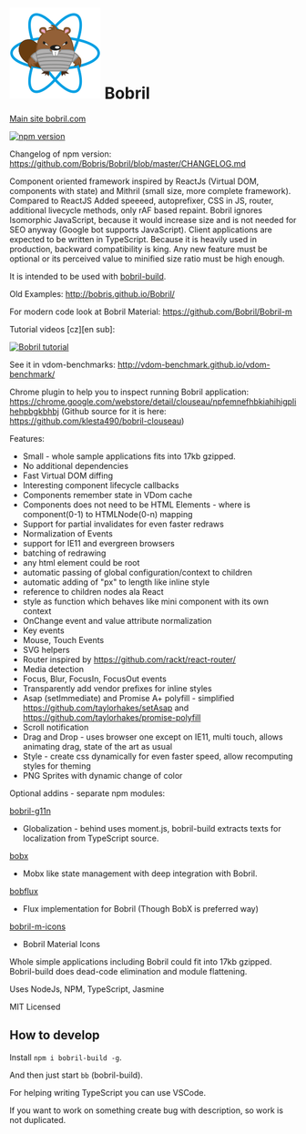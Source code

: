![Bobril Logo](https://raw.githubusercontent.com/Bobris/Bobril/master/logo.png)
Bobril
======

[Main site bobril.com](bobril.com)

[![npm version](https://badge.fury.io/js/bobril.svg)](https://badge.fury.io/js/bobril)

Changelog of npm version: https://github.com/Bobris/Bobril/blob/master/CHANGELOG.md

Component oriented framework inspired by ReactJs (Virtual DOM, components with state) and Mithril (small size, more complete framework). Compared to ReactJS Added speeeed, autoprefixer, CSS in JS, router, additional livecycle methods, only rAF based repaint.
Bobril ignores Isomorphic JavaScript, because it would increase size and is not needed for SEO anyway (Google bot supports JavaScript). Client applications are expected to be written in TypeScript.
Because it is heavily used in production, backward compatibility is king. Any new feature must be optional or its perceived value to minified size ratio must be high enough.

It is intended to be used with [bobril-build](https://github.com/Bobris/bbcore).

Old Examples: http://bobris.github.io/Bobril/

For modern code look at Bobril Material: https://github.com/Bobril/Bobril-m

Tutorial videos [cz][en sub]:

[![Bobril tutorial](https://i.ytimg.com/vi/OV6Su7wauVA/hqdefault.jpg?sqp=-oaymwEXCNACELwBSFryq4qpAwkIARUAAIhCGAE=&rs=AOn4CLC3ND2Ig4ihIKtsV8xe4BVXztqQ9w)](https://www.youtube.com/playlist?list=PLNswFMwJJR39BvE5NuYmEiVvUmzwhZqZa)

See it in vdom-benchmarks: http://vdom-benchmark.github.io/vdom-benchmark/

Chrome plugin to help you to inspect running Bobril application: https://chrome.google.com/webstore/detail/clouseau/npfemnefhbkiahihigplihehpbgkbhbj
(Github source for it is here: https://github.com/klesta490/bobril-clouseau)

Features:

-   Small - whole sample applications fits into 17kb gzipped.
-   No additional dependencies
-   Fast Virtual DOM diffing
-   Interesting component lifecycle callbacks
-   Components remember state in VDom cache
-   Components does not need to be HTML Elements - where is component(0-1) to HTMLNode(0-n) mapping
-   Support for partial invalidates for even faster redraws
-   Normalization of Events
-   support for IE11 and evergreen browsers
-   batching of redrawing
-   any html element could be root
-   automatic passing of global configuration/context to children
-   automatic adding of "px" to length like inline style
-   reference to children nodes ala React
-   style as function which behaves like mini component with its own context
-   OnChange event and value attribute normalization
-   Key events
-   Mouse, Touch Events
-   SVG helpers
-   Router inspired by https://github.com/rackt/react-router/
-   Media detection
-   Focus, Blur, FocusIn, FocusOut events
-   Transparently add vendor prefixes for inline styles
-   Asap (setImmediate) and Promise A+ polyfill - simplified https://github.com/taylorhakes/setAsap and https://github.com/taylorhakes/promise-polyfill
-   Scroll notification
-   Drag and Drop - uses browser one except on IE11, multi touch, allows animating drag, state of the art as usual
-   Style - create css dynamically for even faster speed, allow recomputing styles for theming
-   PNG Sprites with dynamic change of color

Optional addins - separate npm modules:

[bobril-g11n](https://github.com/Bobris/bobril-g11n)

-   Globalization - behind uses moment.js, bobril-build extracts texts for localization from TypeScript source.

[bobx](https://github.com/Bobril/bobx)

-   Mobx like state management with deep integration with Bobril.

[bobflux](https://github.com/karelsteinmetz/bobflux)

-   Flux implementation for Bobril (Though BobX is preferred way)

[bobril-m-icons](https://github.com/bobril/bobril-m-icons)

-   Bobril Material Icons

Whole simple applications including Bobril could fit into 17kb gzipped. Bobril-build does dead-code elimination and module flattening.

Uses NodeJs, NPM, TypeScript, Jasmine

MIT Licensed

## How to develop

Install `npm i bobril-build -g`.

And then just start `bb` (bobril-build).

For helping writing TypeScript you can use VSCode.

If you want to work on something create bug with description, so work is not duplicated.
